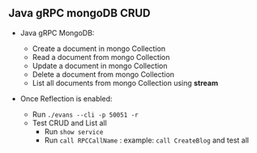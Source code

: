 ## Java gRPC mongoDB CRUD

- Java gRPC MongoDB:
    - Create a document in mongo Collection
    - Read a document from mongo Collection
    - Update a document in mongo Collection
    - Delete a document from mongo Collection
    - List all documents from mongo Collection using **stream**
    
- Once Reflection is enabled:
    - Run `./evans --cli -p 50051 -r`    
    - Test CRUD and List all
        - Run `show service`
        - Run `call RPCCallName` : example: `call CreateBlog` and test all